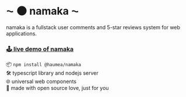 
<br/>

# ⁓ 🌑 namaka ⁓

namaka is a fullstack user comments and 5-star reviews system for web applications.

### [🕹️ live demo of namaka](https://namaka.chasemoskal.com/)  

📦 `npm install @haumea/namaka`  
🛠️ typescript library and nodejs server  
🌐 universal web components  
💖 made with open source love, just for you  

<br/>
